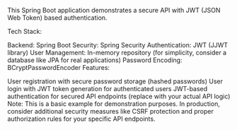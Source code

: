 This Spring Boot application demonstrates a secure API with JWT (JSON Web Token) based authentication.

Tech Stack:

Backend: Spring Boot
Security: Spring Security
Authentication: JWT (JJWT library)
User Management: In-memory repository (for simplicity, consider a database like JPA for real applications)
Password Encoding: BCryptPasswordEncoder
Features:

User registration with secure password storage (hashed passwords)
User login with JWT token generation for authenticated users
JWT-based authentication for secured API endpoints (replace with your actual API logic)
Note: This is a basic example for demonstration purposes. In production, consider additional security measures like CSRF protection and proper authorization rules for your specific API endpoints.
